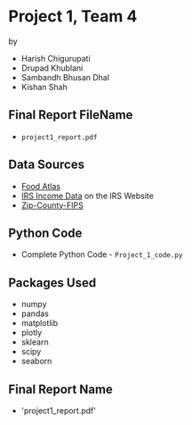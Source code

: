 # Project 1, Team 4
by 
* Harish Chigurupati
* Drupad Khublani 
* Sambandh Bhusan Dhal 
* Kishan Shah

## Final Report FileName
 * `project1_report.pdf`

## Data Sources
 * [Food Atlas](https://www.ers.usda.gov/data-products/food-environment-atlas/data-access-and-documentation-downloads) 
 * [IRS Income Data](https://www.irs.gov/statistics/soi-tax-stats-individual-income-tax-statistics-zip-code-data-soi) on the IRS Website
 * [Zip-County-FIPS](https://www.kaggle.com/danofer/zipcodes-county-fips-crosswalk/home)

## Python Code
 * Complete Python Code - `Project_1_code.py`
 
## Packages Used
* numpy
* pandas
* matplotlib
* plotly
* sklearn
* scipy
* seaborn 

## Final Report Name
* 'project1_report.pdf'


